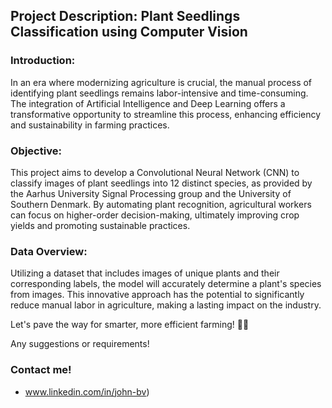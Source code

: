 ## Project Description: Plant Seedlings Classification using Computer Vision

### Introduction:
In an era where modernizing agriculture is crucial, the manual process of identifying plant seedlings remains labor-intensive and time-consuming. The integration of Artificial Intelligence and Deep Learning offers a transformative opportunity to streamline this process, enhancing efficiency and sustainability in farming practices.

### Objective:
This project aims to develop a Convolutional Neural Network (CNN) to classify images of plant seedlings into 12 distinct species, as provided by the Aarhus University Signal Processing group and the University of Southern Denmark. By automating plant recognition, agricultural workers can focus on higher-order decision-making, ultimately improving crop yields and promoting sustainable practices.

### Data Overview:

Utilizing a dataset that includes images of unique plants and their corresponding labels, the model will accurately determine a plant's species from images. This innovative approach has the potential to significantly reduce manual labor in agriculture, making a lasting impact on the industry.

Let's pave the way for smarter, more efficient farming! 🌱🌾



Any suggestions or requirements!
### Contact me!
- www.linkedin.com/in/john-bv)
